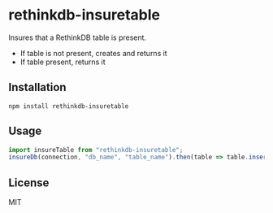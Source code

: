 # rethinkdb-insuretable

Insures that a RethinkDB table is present.

* If table is not present, creates and returns it
* If table present, returns it

## Installation

```
npm install rethinkdb-insuretable
```

## Usage

```js
import insureTable from "rethinkdb-insuretable";
insureDb(connection, "db_name", "table_name").then(table => table.insert(...));
```

## License

MIT
